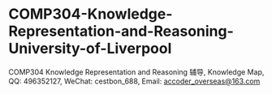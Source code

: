 # COMP304-Knowledge-Representation-and-Reasoning-University-of-Liverpool
COMP304 Knowledge Representation and Reasoning 辅导, Knowledge Map, QQ: 496352127, WeChat: cestbon_688, Email: accoder_overseas@163.com
